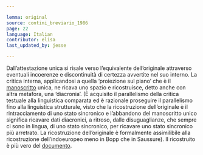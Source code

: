 ```yaml
---

lemma: original
source: contini_breviario_1986
page: 22
language: Italian
contributor: elisa
last_updated_by: jesse

---
```

Dall’attestazione unica si risale verso l’equivalente dell’originale attraverso eventuali incoerenze e discontinuità di certezza avvertite nel suo interno. La critica interna, applicandosi a quella ‘proiezione sul piano’ che è il [manoscritto](manuscript.html) unica, ne ricava uno spazio e ricostruisce, detto anche con altra metafora, una ‘diacronia’. (È acquisito il parallelismo della critica testuale alla linguistica comparata ed è razionale proseguire il parallelismo fino alla linguistica strutturale, visto che la ricostruzione dell’originale è il rintracciamento di uno stato sincronico e l’abbandono del manoscritto unico significa ricavare dati diacronici, a ritroso, dalle disuguaglianze, che sempre ci sono in lingua, di uno stato sincronico, per ricavare uno stato sincronico più arretrato. La ricostruzione dell’originale è formalmente assimilibile alla ricostruzione dell’indoeuropeo meno in Bopp che in Saussure). Il ricostruito è più vero del [documento](document.html).
